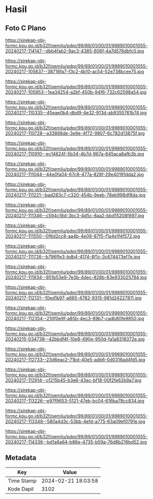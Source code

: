 # Hasil

## Foto C Plano

https://sirekap-obj-formc.kpu.go.id/b32f/pemilu/pdpr/99/89/01/00/01/9989010001055-20240217-114147--dbb4fab2-9ac3-4385-806f-4a7d578dbfc0.jpg

https://sirekap-obj-formc.kpu.go.id/b32f/pemilu/pdpr/99/89/01/00/01/9989010001055-20240217-105637--38716fa7-f3c2-4b10-ac54-52e738bcee75.jpg

https://sirekap-obj-formc.kpu.go.id/b32f/pemilu/pdpr/99/89/01/00/01/9989010001055-20240217-105953--1ea34254-a2bf-450b-94f6-732c62598a54.jpg

https://sirekap-obj-formc.kpu.go.id/b32f/pemilu/pdpr/99/89/01/00/01/9989010001055-20240217-110335--45eae0b4-dbd9-4e32-913d-ab9355761b74.jpg

https://sirekap-obj-formc.kpu.go.id/b32f/pemilu/pdpr/99/89/01/00/01/9989010001055-20240217-110728--a33868de-3e9e-4f72-9807-6c782d13875f.jpg

https://sirekap-obj-formc.kpu.go.id/b32f/pemilu/pdpr/99/89/01/00/01/9989010001055-20240217-110910--ec14624f-5b34-4b7d-967a-645aca8afb3b.jpg

https://sirekap-obj-formc.kpu.go.id/b32f/pemilu/pdpr/99/89/01/00/01/9989010001055-20240217-111044--44e0fa04-67c8-477a-828f-29e40191dda2.jpg

https://sirekap-obj-formc.kpu.go.id/b32f/pemilu/pdpr/99/89/01/00/01/9989010001055-20240217-111221--bad283c7-c320-454b-9eeb-78eb998df8da.jpg

https://sirekap-obj-formc.kpu.go.id/b32f/pemilu/pdpr/99/89/01/00/01/9989010001055-20240217-111346--c594c18d-3bc3-4d5c-8aa2-bbd15208f897.jpg

https://sirekap-obj-formc.kpu.go.id/b32f/pemilu/pdpr/99/89/01/00/01/9989010001055-20240217-111550--0f6d2cc8-aa4b-4e09-87f5-f1a4e1f4f572.jpg

https://sirekap-obj-formc.kpu.go.id/b32f/pemilu/pdpr/99/89/01/00/01/9989010001055-20240217-111726--b796ffe3-bdb4-4174-8f1c-3c674473ef7e.jpg

https://sirekap-obj-formc.kpu.go.id/b32f/pemilu/pdpr/99/89/01/00/01/9989010001055-20240217-111934--951b53e9-7e3b-4dec-828b-63e933025784.jpg

https://sirekap-obj-formc.kpu.go.id/b32f/pemilu/pdpr/99/89/01/00/01/9989010001055-20240217-112131--10ed1b97-a665-4782-9315-981d24227811.jpg

https://sirekap-obj-formc.kpu.go.id/b32f/pemilu/pdpr/99/89/01/00/01/9989010001055-20240217-112354--210f0e9f-a85b-4ec3-89b7-cadb80fe9850.jpg

https://sirekap-obj-formc.kpu.go.id/b32f/pemilu/pdpr/99/89/01/00/01/9989010001055-20240215-034738--42bbdf4f-10e8-490e-950d-fa1a8318372e.jpg

https://sirekap-obj-formc.kpu.go.id/b32f/pemilu/pdpr/99/89/01/00/01/9989010001055-20240217-112733--23d6eac2-71bd-40e5-adb6-0d0316ad4fd5.jpg

https://sirekap-obj-formc.kpu.go.id/b32f/pemilu/pdpr/99/89/01/00/01/9989010001055-20240217-112914--cf215b45-b3e6-43ec-bf18-00f2fe62b9a7.jpg

https://sirekap-obj-formc.kpu.go.id/b32f/pemilu/pdpr/99/89/01/00/01/9989010001055-20240217-113226--e97f9653-5121-47eb-bc04-616ba78cc834.jpg

https://sirekap-obj-formc.kpu.go.id/b32f/pemilu/pdpr/99/89/01/00/01/9989010001055-20240217-113348--580a4d3c-53bb-4efd-a775-63a09ef0791e.jpg

https://sirekap-obj-formc.kpu.go.id/b32f/pemilu/pdpr/99/89/01/00/01/9989010001055-20240217-114336--bd1a6a64-b86e-4735-b59a-76d8b216bd52.jpg


## Metadata

| Key        | Value               |
| ---------- | ------------------- |
| Time Stamp | 2024-02-21 18:03:58 |
| Kode Dapil | 3102                |



